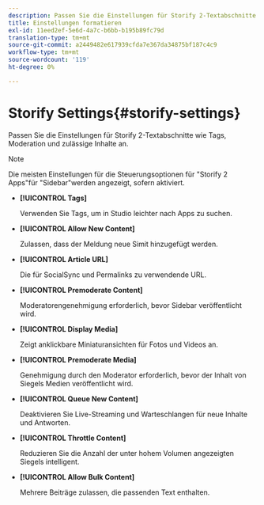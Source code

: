 ```yaml
---
description: Passen Sie die Einstellungen für Storify 2-Textabschnitte wie Tags, Moderation und zulässige Inhalte an.
title: Einstellungen formatieren
exl-id: 11eed2ef-5e6d-4a7c-b6bb-b195b89fc79d
translation-type: tm+mt
source-git-commit: a2449482e617939cfda7e367da34875bf187c4c9
workflow-type: tm+mt
source-wordcount: '119'
ht-degree: 0%

---
```


# Storify Settings{#storify-settings}

Passen Sie die Einstellungen für Storify 2-Textabschnitte wie Tags, Moderation und zulässige Inhalte an.

>[!NOTE]
>
>Die meisten Einstellungen für die Steuerungsoptionen für &quot;Storify 2 Apps&quot;für &quot;Sidebar&quot;werden angezeigt, sofern aktiviert.

* **[!UICONTROL Tags]**

   Verwenden Sie Tags, um in Studio leichter nach Apps zu suchen.

* **[!UICONTROL Allow New Content]**

   Zulassen, dass der Meldung neue Simit hinzugefügt werden.

* **[!UICONTROL Article URL]**

   Die für SocialSync und Permalinks zu verwendende URL.

* **[!UICONTROL Premoderate Content]**

   Moderatorengenehmigung erforderlich, bevor Sidebar veröffentlicht wird.

* **[!UICONTROL Display Media]**

   Zeigt anklickbare Miniaturansichten für Fotos und Videos an.

* **[!UICONTROL Premoderate Media]**

   Genehmigung durch den Moderator erforderlich, bevor der Inhalt von Siegels Medien veröffentlicht wird.

* **[!UICONTROL Queue New Content]**

   Deaktivieren Sie Live-Streaming und Warteschlangen für neue Inhalte und Antworten.

* **[!UICONTROL Throttle Content]**

   Reduzieren Sie die Anzahl der unter hohem Volumen angezeigten Siegels intelligent.

* **[!UICONTROL Allow Bulk Content]**

   Mehrere Beiträge zulassen, die passenden Text enthalten.
